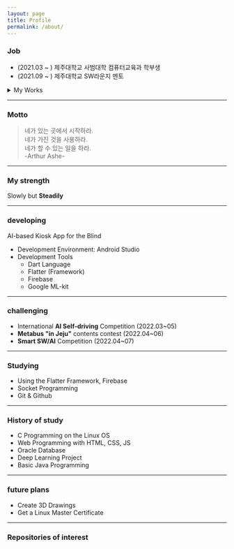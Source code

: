 ```yaml
---
layout: page
title: Profile
permalink: /about/
---
```


### Job
- (2021.03 ~ ) 제주대학교 사범대학 컴퓨터교육과 학부생
- (2021.09 ~ ) 제주대학교 SW라운지 멘토   

<details>
<summary>My Works</summary>
<div markdown="1">
  <ul>
    <li> 비전공자들을 위한 IT시사 상식 및 관련 콘텐츠 제작
      <ul>
      <li><a href="https://www.instagram.com/p/CYgbrfjBOMQ/?igshid=YmMyMTA2M2Y=t" target="_blank">IT뉴스 예시1: 딥러닝</a>
      <li><a href="https://www.instagram.com/p/CW5FbcPF-vI/?utm_source=ig_web_copy_link" target="_blank">IT뉴스 예시2: 메타버스</a>
      <li><a href="https://www.instagram.com/p/CYxfCaCPsJU/?utm_source=ig_web_copy_linkk" target="_blank">IT뉴스 예시3: 블록체인</a>
      <li><a href="https://www.instagram.com/p/CZD7EuhrRil/?utm_source=ig_web_copy_link" target="_blank">IT뉴스 예시4: IT자격증</a>
      </ul>
    <li> 프로그래밍과 관련된 정보 업로드
      <ul>
      <li><a href="https://www.instagram.com/p/CbWx8nOLZkT/?utm_source=ig_web_copy_link">오픈소스SW 라이선스 알아보기 </a>
      <li><a href="https://www.instagram.com/p/CbuZx_fr5ap/?utm_source=ig_web_copy_link" target="_blank"> API 알아보기 </a>
      <li><a href="https://www.instagram.com/p/CcIOG-oLsgi/?utm_source=ig_web_copy_link">Flutter 알아보기 </a>
      </ul>
   </ul>   
</div>
</details>
    

<hr>

### Motto
> 네가 있는 곳에서 시작하라.   
> 네가 가진 것을 사용하라.   
> 네가 할 수 있는 일을 하라.   
>  -Arthur Ashe-

<hr>

### My strength
Slowly but **Steadily**

<hr>

### developing
AI-based Kiosk App for the Blind
- Development Environment: Android Studio
- Development Tools
  - Dart Language
  - Flatter (Framework)
  - Firebase
  - Google ML-kit
 
<hr>

### challenging 
- International **AI Self-driving** Competition (2022.03~05)
- **Metabus "in Jeju"** contents contest (2022.04~06)
- **Smart SW/AI** Competition (2022.04~07)

<hr>

### Studying
- Using the Flatter Framework, Firebase
- Socket Programming
- Git & Github

<hr>

### History of study
- C Programming on the Linux OS
- Web Programming with HTML, CSS, JS
- Oracle Database
- Deep Learning Project
- Basic Java Programming

<hr>

### future plans
- Create 3D Drawings
- Get a Linux Master Certificate

<hr>

### Repositories of interest

